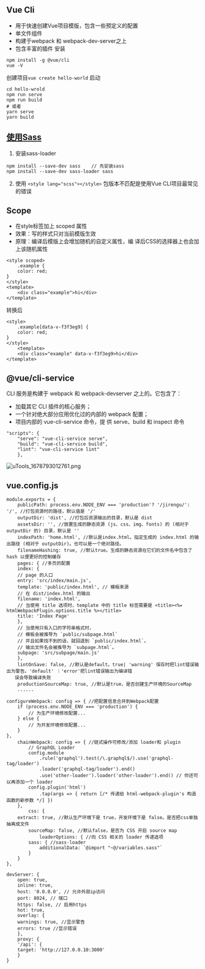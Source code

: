 ## Vue Cli
- ⽤于快速创建Vue项⽬模版，包含⼀些预定义的配置
- 单⽂件组件
- 构建于webpack 和 webpack-dev-server之上
- 包含丰富的插件
安装
```
npm install -g @vue/cli
vue -V 
```
创建项⽬`vue create hello-world`
启动
```
cd hello-wrold
npm run serve
npm run build
# 或者
yarn serve
yarn build
```

## [使⽤Sass](https://www.npmjs.com/package/sass-loader)
1. 安装sass-loader
```
npm install --save-dev sass    // 先安装sass
npm install --save-dev sass-loader sass
```
2. 使⽤
`<style lang="scss"></style>`
包版本不匹配是使⽤Vue CLI项⽬最常⻅的错误

## Scope
- 在style标签加上 scoped 属性
- 效果：写的样式只对当前模版⽣效
- 原理：编译后模版上会增加随机的⾃定义属性，编
译后CSS的选择器上也会加上该随机属性
```
<style scoped>
    .example {
    color: red;
}
</style>
<template>
    <div class="example">hi</div>
</template>
```
转换后
```
<style>
    .example[data-v-f3f3eg9] {
    color: red;
}
</style>
    <template>
    <div class="example" data-v-f3f3eg9>hi</div>
</template>
```

## @vue/cli-service
CLI 服务是构建于 webpack 和 webpack-devserver 之上的。它包含了：
- 加载其它 CLI 插件的核⼼服务；
- ⼀个针对绝⼤部分应⽤优化过的内部的
webpack 配置；
- 项⽬内部的 vue-cli-service 命令，提
供 serve、build 和 inspect 命令
```
"scripts": {
    "serve": "vue-cli-service serve",
    "build": "vue-cli-service build",
    "lint": "vue-cli-service lint"
    },
```
![uTools_1678793012761.png](https://p6-juejin.byteimg.com/tos-cn-i-k3u1fbpfcp/d34153268e4b430ca528184ae0c789c9~tplv-k3u1fbpfcp-watermark.image?)

## vue.config.js
```
module.exports = {
    publicPath: process.env.NODE_ENV === 'production'? '/jirengu/': '/', //打包资源时的路径，默认值是 '/'
    outputDir: 'dist', //打包后资源输出的⽬录，默认是 dist
    assetsDir: '', //放置⽣成的静态资源 (js、css、img、fonts) 的 (相对于 outputDir 的) ⽬录，默认是 ''
    indexPath: 'home.html', //默认是index.html。指定⽣成的 index.html 的输出路径 (相对于 outputDir)。也可以是⼀个绝对路径。
    filenameHashing: true, //默认true。⽣成的静态资源在它们的⽂件名中包含了 hash 以便更好的控制缓存
    pages: { //多⻚的配置
    index: {
    // page 的⼊⼝
    entry: 'src/index/main.js',
    template: 'public/index.html', // 模板来源
    // 在 dist/index.html 的输出
    filename: 'index.html',
    // 当使⽤ title 选项时，template 中的 title 标签需要是 <title><%= htmlWebpackPlugin.options.title %></title>
    title: 'Index Page'
    },
    // 当使⽤只有⼊⼝的字符串格式时，
    // 模板会被推导为 `public/subpage.html`
    // 并且如果找不到的话，就回退到 `public/index.html`。
    // 输出⽂件名会被推导为 `subpage.html`。
    subpage: 'src/subpage/main.js'
    },
    lintOnSave: false, //默认是default。true| 'warning' 保存时把lint错误输出为警告。'default' ｜'error'把lint错误输出为编译错
   误会导致编译失败
    productionSourceMap: true, //默认是true，是否创建⽣产环境的SourceMap
    ......
```
```
configureWebpack: config => { //把配置信息合并到Webpack配置
    if (process.env.NODE_ENV === 'production') {
        // 为⽣产环境修改配置...
    } else {
        // 为开发环境修改配置...
    }
},
    chainWebpack: config => { //链式操作可修改/添加 loader和 plugin
        // GraphQL Loader
        config.module
            .rule('graphql').test(/\.graphql$/).use('graphql-tag/loader')
            .loader('graphql-tag/loader').end()
            .use('other-loader').loader('other-loader').end() // 你还可以再添加⼀个 loader
        config.plugin('html')
            .tap(args => { return [/* 传递给 html-webpack-plugin's 构造函数的新参数 */] })
    },
        css: {
    extract: true, //默认⽣产环境下是 true，开发环境下是 false。是否把css单独抽离成⽂件
        sourceMap: false, //默认false，是否为 CSS 开启 source map
            loaderOptions: { //向 CSS 相关的 loader 传递选项
        sass: { //sass-loader
            additionalData: `@import "~@/variables.sass"`
        }
    }
},
```
```
devServer: {
    open: true,
    inline: true,
    host: '0.0.0.0', // 允许外部ip访问
    port: 8024, // 端⼝
    https: false, // 启⽤https
    hot: true,
    overlay: {
    warnings: true, //显示警告
    errors: true //显示错误
    },
    proxy: {
    '/api': {
    target: 'http://127.0.0.10:3000'
    }
}
```